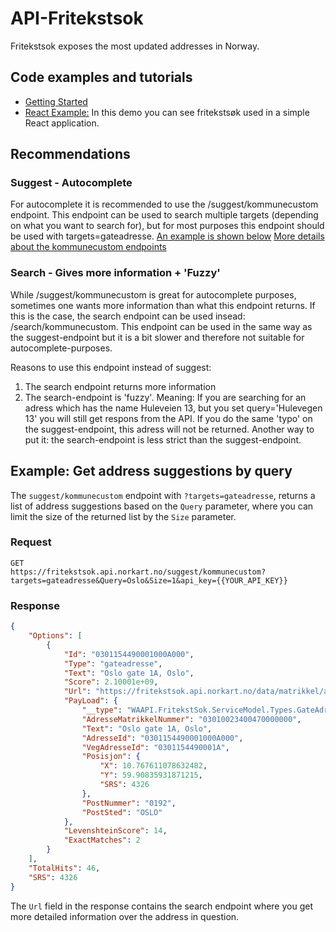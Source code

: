 # API-Fritekstsok
Fritekstsok exposes the most updated addresses in Norway.  

## Code examples and tutorials
- [Getting Started](./../code_and_tutorials/getting%20started%20-%20fritekstsok)
- [React Example:](./../code_and_tutorials/reactleaflet_fritekstsok_maptiles_matrikkelkart_example) In this demo you can see fritekstsøk used in a simple React application.

## Recommendations

### Suggest - Autocomplete 
For autocomplete it is recommended to use the /suggest/kommunecustom endpoint. This endpoint can be used to search multiple targets (depending on what you want to search for), but for most purposes this endpoint should be used with targets=gateadresse. [An example is shown below](#example-get-address-suggestions-by-query)
[More details about the kommunecustom endpoints](../code_and_tutorials/getting%20started%20-%20fritekstsok/HowTo/KOMMUNECUSTOM.md)

### Search - Gives more information + 'Fuzzy'
While /suggest/kommunecustom is great for autocomplete purposes, sometimes one wants more information than what this endpoint returns. If this is the case, the search endpoint can be used insead: /search/kommunecustom. This endpoint can be used in the same way as the suggest-endpoint but it is a bit slower and therefore not suitable for autocomplete-purposes. 

Reasons to use this endpoint instead of suggest:
1. The search endpoint returns more information
2. The search-endpoint is 'fuzzy'. Meaning: If you are searching for an adress which has the name Huleveien 13, but you set query='Hulevegen 13' you will still get respons from the API. If you do the same 'typo' on the suggest-endpoint, this adress will not be returned. Another way to put it: the search-endpoint is less strict than the suggest-endpoint.


## Example: Get address suggestions by query
The ```suggest/kommunecustom``` endpoint with ```?targets=gateadresse```, returns a list of address suggestions based on the ```Query``` parameter, where you can limit the size of the returned list by the ```Size``` parameter. 

### Request

```
GET
https://fritekstsok.api.norkart.no/suggest/kommunecustom?targets=gateadresse&Query=Oslo&Size=1&api_key={{YOUR_API_KEY}}
```

### Response

```json
{
    "Options": [
        {
            "Id": "0301154490001000A000",
            "Type": "gateadresse",
            "Text": "Oslo gate 1A, Oslo",
            "Score": 2.10001e+09,
            "Url": "https://fritekstsok.api.norkart.no/data/matrikkel/adresse/gateadresse/0301154490001000A000",
            "PayLoad": {
                "__type": "WAAPI.FritekstSok.ServiceModel.Types.GateAdressePayLoad, WAAPI.FritekstSok.ServiceModel",
                "AdresseMatrikkelNummer": "03010023400470000000",
                "Text": "Oslo gate 1A, Oslo",
                "AdresseId": "0301154490001000A000",
                "VegAdresseId": "0301154490001A",
                "Posisjon": {
                    "X": 10.767611078632482,
                    "Y": 59.90835931871215,
                    "SRS": 4326
                },
                "PostNummer": "0192",
                "PostSted": "OSLO"
            },
            "LevenshteinScore": 14,
            "ExactMatches": 2
        }
    ],
    "TotalHits": 46,
    "SRS": 4326
}

```

The ```Url``` field in the response contains the search endpoint where you get more detailed information over the address in question.  
